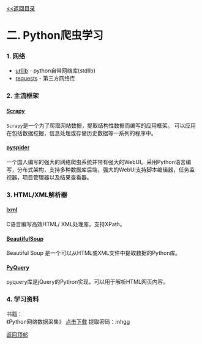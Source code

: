 <a href="index.md" name="top"><<返回目录</a>

# 二. Python爬虫学习

### 1. 网络

* [urllib](https://docs.python.org/3.4/library/urllib.html?highlight=urllib#module-urllib) - python自带网络库(stdlib)
* [requests](https://github.com/requests/requests) - 第三方网络库

### 2. 主流框架

#### [Scrapy](https://scrapy.org/)
`Scrapy`是一个为了爬取网站数据，提取结构性数据而编写的应用框架。 可以应用在包括数据挖掘，信息处理或存储历史数据等一系列的程序中。

#### [pyspider](https://github.com/binux/pyspider)
一个国人编写的强大的网络爬虫系统并带有强大的WebUI。采用Python语言编写，分布式架构，支持多种数据库后端，强大的WebUI支持脚本编辑器，任务监视器，项目管理器以及结果查看器。

### 3. HTML/XML解析器

#### [lxml](http://lxml.de/)
C语言编写高效HTML/ XML处理库。支持XPath。

#### [BeautifulSoup](https://www.crummy.com/software/BeautifulSoup/bs4/doc/)
Beautiful Soup 是一个可以从HTML或XML文件中提取数据的Python库。

#### [PyQuery](http://packages.python.org/pyquery/)

pyquery库是jQuery的Python实现，可以用于解析HTML网页内容。

### 4. 学习资料

书籍：   
《Python网络数据采集》    [点击下载](https://pan.baidu.com/s/1boUkemz)	  提取密码：mhgg



[返回顶部](#top)